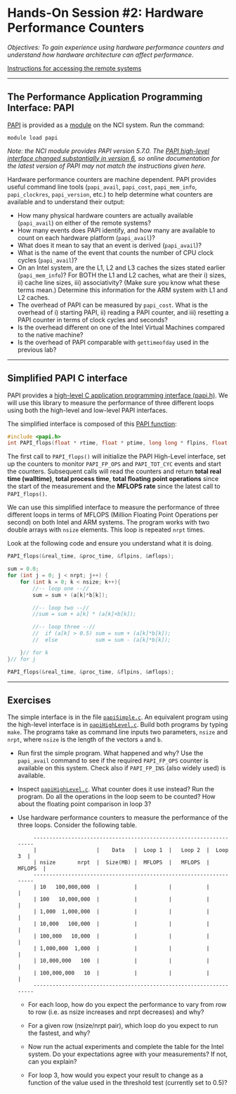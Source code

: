 
# Hands-On Session #2: Hardware Performance Counters

_Objectives: To gain experience using hardware performance counters and understand how hardware architecture can affect performance._

[Instructions for accessing the remote systems](../../systems.md)

* * *

## The Performance Application Programming Interface: PAPI

[PAPI](https://icl.utk.edu/projects/papi/files/html_man/papi.html) is provided as a [module](https://opus.nci.org.au/display/Help/Environment+Modules) on the NCI system. Run the command:

```
module load papi
```

_Note: the NCI module provides PAPI version 5.7.0. The [PAPI high-level interface changed substantially in version 6](https://icl.utk.edu/files/publications/2020/icl-utk-1322-2020.pdf), so online documentation for the latest version of PAPI may not match the instructions given here._

Hardware performance counters are machine dependent. PAPI provides useful command line tools (`papi_avail`, `papi_cost`, `papi_mem_info`, `papi_clockres`, `papi_version`, etc.) to help determine what counters are available and to understand their output:

*   How many physical hardware counters are actually available (`papi_avail`) on either of the remote systems?
*   How many events does PAPI identify, and how many are available to count on each hardware platform (`papi_avail`)?
*   What does it mean to say that an event is derived (`papi_avail`)?
*   What is the name of the event that counts the number of CPU clock cycles (`papi_avail`)?
*   On an Intel system, are the L1, L2 and L3 caches the sizes stated earlier (`papi_mem_info`)? For BOTH the L1 and L2 caches, what are their i) sizes, ii) cache line sizes, iii) associativity? (Make sure you know what these terms mean.) Determine this information for the ARM system with L1 and L2 caches.
*   The overhead of PAPI can be measured by `papi_cost`. What is the overhead of i) starting PAPI, ii) reading a PAPI counter, and iii) resetting a PAPI counter in terms of clock cycles and seconds?
*   Is the overhead different on one of the Intel Virtual Machines compared to the native machine?
*   Is the overhead of PAPI comparable with `gettimeofday` used in the previous lab?

* * *

## Simplified PAPI C interface

PAPI provides a [high-level C application programming interface (papi.h)](https://icl.utk.edu/projects/papi/files/html_man/papi.html#3). We will use this library to measure the performance of three different loops using both the high-level and low-level PAPI interfaces.

The simplified interface is composed of this [PAPI function](https://icl.utk.edu/projects/papi/files/html_man/papi_flops.html):  

```c
#include <papi.h>
int PAPI_flops(float * rtime, float * ptime, long long * flpins, float * mflops);
 ```    

The first call to `PAPI_flops()` will initialize the PAPI High-Level interface, set up the counters to monitor `PAPI_FP_OPS` and `PAPI_TOT_CYC` events and start the counters. Subsequent calls will read the counters and return **total real time (walltime)**, **total process time**, **total floating point operations** since the start of the measurement and the **MFLOPS rate** since the latest call to `PAPI_flops()`.

We can use this simplified interface to measure the performance of three different loops in terms of MFLOPS (Million Floating Point Operations per second) on both Intel and ARM systems. The program works with two double arrays with `nsize` elements. This loop is repeated `nrpt` times.  

Look at the following code and ensure you understand what it is doing.

```c
PAPI_flops(&real_time, &proc_time, &flpins, &mflops);

sum = 0.0;
for (int j = 0; j < nrpt; j++) {
    for (int k = 0; k < nsize; k++){
        //-- loop one --//
        sum = sum + (a[k]*b[k]);

        //-- loop two --//
        //sum = sum + a[k] * (a[k]+b[k]);

        //-- loop three --//
        //  if (a[k] > 0.5) sum = sum + (a[k]*b[k]);
        //  else            sum = sum - (a[k]*b[k]);

    }// for k
}// for j

PAPI_flops(&real_time, &proc_time, &flpins, &mflops);   
```

* * *

## Exercises

The simple interface is in the file [`papiSimple.c`](papiSimple.c). An equivalent program using the high-level interface is in [`papiHighLevel.c`](papiHighLevel.c). Build both programs by typing `make`. The programs take as command line inputs two parameters, `nsize` and `nrpt`, where `nsize` is the length of the vectors `a` and `b`.

*   Run first the simple program. What happened and why? Use the `papi_avail` command to see if the required `PAPI_FP_OPS` counter is available on this system. Check also if `PAPI_FP_INS` (also widely used) is available.
*   Inspect [`papiHighLevel.c`](papiHighLevel.c). What counter does it use instead? Run the program. Do all the operations in the loop seem to be counted? How about the floating point comparison in loop 3?
*   Use hardware performance counters to measure the performance of the three loops. Consider the following table.
    
           
             -------------------------------------------------------------------
             |                   |    Data   |  Loop 1  |   Loop 2  |  Loop 3  |
             | nsize       nrpt  |  Size(MB) |  MFLOPS  |   MFLOPS  |  MFLOPS  |
             -------------------------------------------------------------------
             | 10   100,000,000  |           |          |           |          |
             | 100   10,000,000  |           |          |           |          |
             | 1,000  1,000,000  |           |          |           |          |
             | 10,000   100,000  |           |          |           |          |
             | 100,000   10,000  |           |          |           |          |
             | 1,000,000  1,000  |           |          |           |          |
             | 10,000,000   100  |           |          |           |          |
             | 100,000,000   10  |           |          |           |          |
             -------------------------------------------------------------------
        
        
    
    *   For each loop, how do you expect the performance to vary from row to row (i.e. as nsize increases and nrpt decreases) and why?
    *   For a given row (nsize/nrpt pair), which loop do you expect to run the fastest, and why?
    *   Now run the actual experiments and complete the table for the Intel system. Do your expectations agree with your measurements? If not, can you explain?  
        
    *   For loop 3, how would you expect your result to change as a function of the value used in the threshold test (currently set to 0.5)?